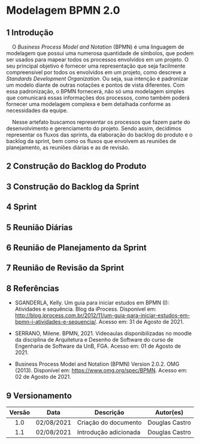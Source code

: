 # Modelagem BPMN 2.0

## 1 Introdução

<p>&nbsp;&nbsp;&nbsp;&nbsp;O <i>Business Process Model and Notation</i> (BPMN) é uma linguagem de modelagem que possui uma numerosa quantidade de símbolos, que podem ser usados para mapear todos os processos envolvidos em um projeto. O seu principal objetivo é fornecer uma representação que seja facilmente compreensível por todos os envolvidos em um projeto, como descreve a <i>Standards Development Organization</i>. Ou seja, sua intenção é padronizar um modelo diante de outras notações e pontos de vista diferentes. Com essa padronização, o BPMN fornecerá, não só uma modelagem simples que comunicará essas informações dos processos, como também poderá fornecer uma modelagem complexa e bem detalhada conforme as necessidades da equipe.</p>

<p>&nbsp;&nbsp;&nbsp;&nbsp;Nesse artefato buscamos representar os processos que fazem parte do desenvolvimento e gerenciamento do projeto. Sendo assim, decidimos representar os fluxos das sprints, da elaboração do backlog do produto e o backlog da sprint, bem como os fluxos que envolvem as reuniões de planejamento, as reuniões diárias e as de revisão.</p>

## 2 Construção do Backlog do Produto 

## 3 Construção do Backlog da Sprint

## 4 Sprint

## 5 Reunião Diárias

## 6 Reunião de Planejamento da Sprint

## 7 Reunião de Revisão da Sprint

## 8 Referências

* SGANDERLA, Kelly. Um guia para iniciar estudos em BPMN (I): Atividades e sequência. Blog da iProcess. Disponível em: http://blog.iprocess.com.br/2012/11/um-guia-para-iniciar-estudos-em-bpmn-i-atividades-e-sequencia/. Acesso em: 31 de Agosto de 2021.

* SERRANO, Milene. BPMN, 2021. Videoaulas disponibilizadas no moodle da disciplina de Arquitetura e Desenho de Software do curso de Engenharia de Software da UnB, FGA. Acesso em: 01 de Agosto de 2021.

* Business Process Model and Notation (BPMN) Version 2.0.2. OMG (2013). Disponível em: https://www.omg.org/spec/BPMN. Acesso em: 02 de Agosto de 2021.

## 9 Versionamento

| Versão | Data | Descrição | Autor(es) |
| :--: | :--: | -- | :--: |
| 1.0 | 02/08/2021 | Criação do documento | Douglas Castro |
| 1.1 | 02/08/2021 | Introdução adicionada | Douglas Castro |
